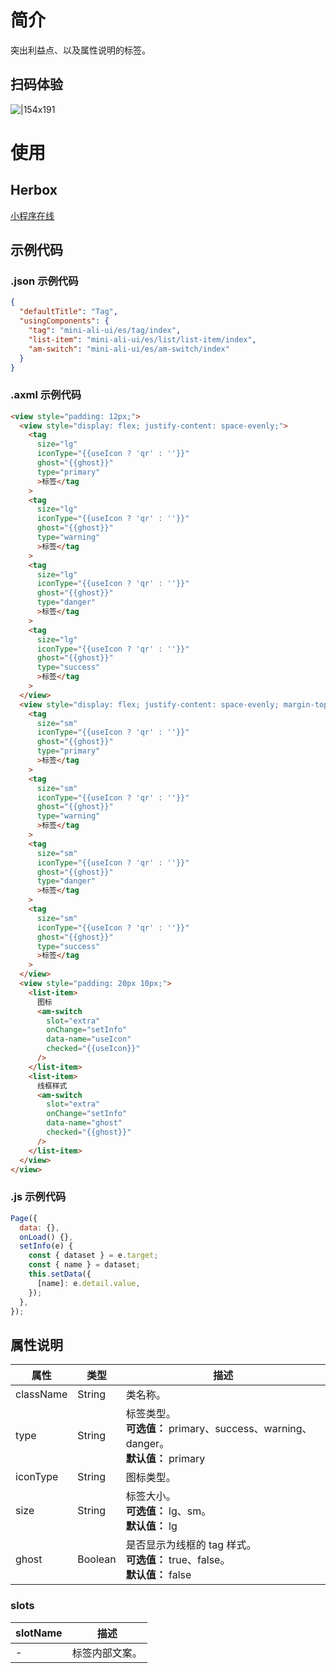 # 简介

突出利益点、以及属性说明的标签。

## 扫码体验

![|154x191](https://mdn.alipayobjects.com/afts/img/A*rZ49QIi3GLoAAAAAAAAAAABkAa8wAA/original?bz=openpt_doc&t=4uqeKb9sYskPuZ1kwVzoewAAAABkMK8AAAAA#align=left&display=inline&height=191&margin=%5Bobject%20Object%5D&originHeight=191&originWidth=154&status=done&style=none&width=154)

# 使用

## Herbox

[小程序在线](https://herbox-embed.alipay.com/s/doc-aliui-tag?theme=light&previewZoom=75&chInfo=openhome-doc)

## 示例代码

### .json 示例代码

```json
{
  "defaultTitle": "Tag",
  "usingComponents": {
    "tag": "mini-ali-ui/es/tag/index",
    "list-item": "mini-ali-ui/es/list/list-item/index",
    "am-switch": "mini-ali-ui/es/am-switch/index"
  }
}
```

### .axml 示例代码

```html
<view style="padding: 12px;">
  <view style="display: flex; justify-content: space-evenly;">
    <tag
      size="lg"
      iconType="{{useIcon ? 'qr' : ''}}"
      ghost="{{ghost}}"
      type="primary"
      >标签</tag
    >
    <tag
      size="lg"
      iconType="{{useIcon ? 'qr' : ''}}"
      ghost="{{ghost}}"
      type="warning"
      >标签</tag
    >
    <tag
      size="lg"
      iconType="{{useIcon ? 'qr' : ''}}"
      ghost="{{ghost}}"
      type="danger"
      >标签</tag
    >
    <tag
      size="lg"
      iconType="{{useIcon ? 'qr' : ''}}"
      ghost="{{ghost}}"
      type="success"
      >标签</tag
    >
  </view>
  <view style="display: flex; justify-content: space-evenly; margin-top: 20px;">
    <tag
      size="sm"
      iconType="{{useIcon ? 'qr' : ''}}"
      ghost="{{ghost}}"
      type="primary"
      >标签</tag
    >
    <tag
      size="sm"
      iconType="{{useIcon ? 'qr' : ''}}"
      ghost="{{ghost}}"
      type="warning"
      >标签</tag
    >
    <tag
      size="sm"
      iconType="{{useIcon ? 'qr' : ''}}"
      ghost="{{ghost}}"
      type="danger"
      >标签</tag
    >
    <tag
      size="sm"
      iconType="{{useIcon ? 'qr' : ''}}"
      ghost="{{ghost}}"
      type="success"
      >标签</tag
    >
  </view>
  <view style="padding: 20px 10px;">
    <list-item>
      图标
      <am-switch
        slot="extra"
        onChange="setInfo"
        data-name="useIcon"
        checked="{{useIcon}}"
      />
    </list-item>
    <list-item>
      线框样式
      <am-switch
        slot="extra"
        onChange="setInfo"
        data-name="ghost"
        checked="{{ghost}}"
      />
    </list-item>
  </view>
</view>
```

### .js 示例代码

```javascript
Page({
  data: {},
  onLoad() {},
  setInfo(e) {
    const { dataset } = e.target;
    const { name } = dataset;
    this.setData({
      [name]: e.detail.value,
    });
  },
});
```

## 属性说明

| **属性** | **类型** | **描述** |
| --- | --- | --- |
| className | String | 类名称。 |
| type | String | 标签类型。<br />**可选值：** primary、success、warning、danger。<br />**默认值：** primary |
| iconType | String | 图标类型。 |
| size | String | 标签大小。<br />**可选值：** lg、sm。<br />**默认值：** lg |
| ghost | Boolean | 是否显示为线框的 tag 样式。<br />**可选值：** true、false。<br />**默认值：** false |

### slots

| **slotName** | **描述**       |
| ------------ | -------------- |
| -            | 标签内部文案。 |
